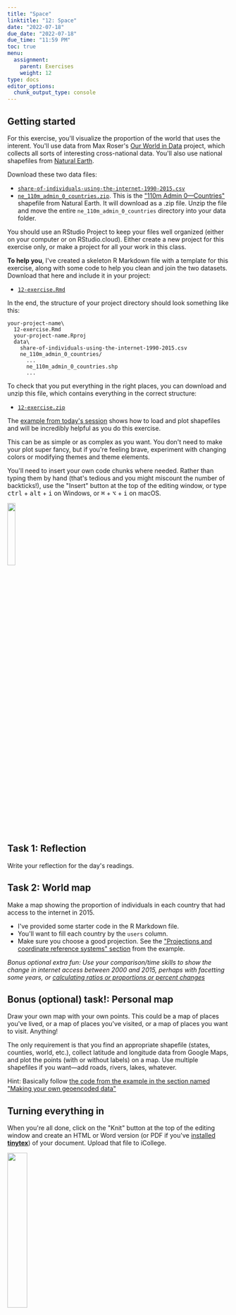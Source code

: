 ```yaml
---
title: "Space"
linktitle: "12: Space"
date: "2022-07-18"
due_date: "2022-07-18"
due_time: "11:59 PM"
toc: true
menu:
  assignment:
    parent: Exercises
    weight: 12
type: docs
editor_options: 
  chunk_output_type: console
---
```


## Getting started

For this exercise, you'll visualize the proportion of the world that uses the interent. You'll use data from Max Roser's [Our World in Data](https://ourworldindata.org/internet/) project, which collects all sorts of interesting cross-national data. You'll also use national shapefiles from [Natural Earth](https://www.naturalearthdata.com/).

Download these two data files:

- [<i class="fas fa-table"></i> `share-of-individuals-using-the-internet-1990-2015.csv`](/data/share-of-individuals-using-the-internet-1990-2015.csv)
- [<i class="fas fa-file-archive"></i> `ne_110m_admin_0_countries.zip`](/data/ne_110m_admin_0_countries.zip). This is the ["110m Admin 0—Countries"](https://www.naturalearthdata.com/downloads/110m-cultural-vectors/) shapefile from Natural Earth. It will download as a .zip file. Unzip the file and move the entire `ne_110m_admin_0_countries` directory into your data folder.

You should use an RStudio Project to keep your files well organized (either on your computer or on RStudio.cloud). Either create a new project for this exercise only, or make a project for all your work in this class.

**To help you**, I've created a skeleton R Markdown file with a template for this exercise, along with some code to help you clean and join the two datasets. Download that here and include it in your project:

- [<i class="fab fa-r-project"></i> `12-exercise.Rmd`](/projects/12-exercise/12-exercise.Rmd)

In the end, the structure of your project directory should look something like this:

```text
your-project-name\
  12-exercise.Rmd
  your-project-name.Rproj
  data\
    share-of-individuals-using-the-internet-1990-2015.csv
    ne_110m_admin_0_countries/
      ...
      ne_110m_admin_0_countries.shp
      ...
```

To check that you put everything in the right places, you can download and unzip this file, which contains everything in the correct structure:

- [<i class="fas fa-file-archive"></i> `12-exercise.zip`](/projects/12-exercise.zip)

The [example from today's session](/example/12-example/) shows how to load and plot shapefiles and will be incredibly helpful as you do this exercise.

This can be as simple or as complex as you want. You don't need to make your plot super fancy, but if you're feeling brave, experiment with changing colors or modifying themes and theme elements.

You'll need to insert your own code chunks where needed. Rather than typing them by hand (that's tedious and you might miscount the number of backticks!), use the "Insert" button at the top of the editing window, or type <kbd>ctrl</kbd> + <kbd>alt</kbd> + <kbd>i</kbd> on Windows, or <kbd>⌘</kbd> + <kbd>⌥</kbd> + <kbd>i</kbd> on macOS.

<img src="../../../../../../../img/assignments/insert-chunk-button.png" width="19%" />

## Task 1: Reflection

Write your reflection for the day's readings.


## Task 2: World map

Make a map showing the proportion of individuals in each country that had access to the internet in 2015.

- I've provided some starter code in the R Markdown file.
- You'll want to fill each country by the `users` column.
- Make sure you choose a good projection. See the ["Projections and coordinate reference systems" section](/example/12-example/#projections-and-coordinate-reference-systems) from the example.

*Bonus optional extra fun: Use your comparison/time skills to show the change in internet access between 2000 and 2015, perhaps with facetting some years, or [calculating ratios or proportions or percent changes](https://observablehq.com/@mbostock/methods-of-comparison-compared)*


## Bonus (optional) task!: Personal map

Draw your own map with your own points. This could be a map of places you've lived, or a map of places you've visited, or a map of places you want to visit. Anything!

The only requirement is that you find an appropriate shapefile (states, counties, world, etc.), collect latitude and longitude data from Google Maps, and plot the points (with or without labels) on a map. Use multiple shapefiles if you want—add roads, rivers, lakes, whatever.

Hint: Basically follow [the code from the example in the section named "Making your own geoencoded data"](/example/12-example/#making-your-own-geoencoded-data)


## Turning everything in

When you're all done, click on the "Knit" button at the top of the editing window and create an HTML or Word version (or PDF if you've [installed **tinytex**](/resource/install/#install-tinytex)) of your document. Upload that file to iCollege.

<img src="../../../../../../../img/assignments/knit-button.png" width="30%" />
